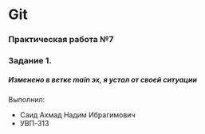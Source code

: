 # Git
### Практическая работа №7
### Задание 1.
##### Изменено в ветке main эх, я устал от своей ситуации
Выполнил:
* Саид Ахмад Надим Ибрагимович
* УВП-313
